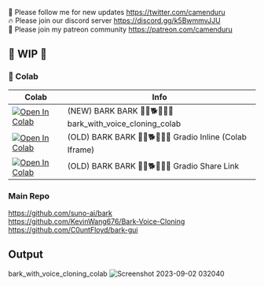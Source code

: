 🐣 Please follow me for new updates https://twitter.com/camenduru <br />
🔥 Please join our discord server https://discord.gg/k5BwmmvJJU <br />
🥳 Please join my patreon community https://patreon.com/camenduru <br />

## 🚦 WIP 🚦

### 🦒 Colab

| Colab | Info
| --- | --- |
[![Open In Colab](https://colab.research.google.com/assets/colab-badge.svg)](https://colab.research.google.com/github/camenduru/bark-colab/blob/main/bark_with_voice_cloning_colab.ipynb) | (NEW) BARK BARK 🐺🐶🐕🐩🐕‍🦺 bark_with_voice_cloning_colab
[![Open In Colab](https://colab.research.google.com/assets/colab-badge.svg)](https://colab.research.google.com/github/camenduru/bark-colab/blob/main/bark_colab.ipynb) | (OLD) BARK BARK 🐺🐶🐕🐩🐕‍🦺 Gradio Inline (Colab Iframe)
[![Open In Colab](https://colab.research.google.com/assets/colab-badge.svg)](https://colab.research.google.com/github/camenduru/bark-colab/blob/main/bark_colab_share.ipynb) | (OLD) BARK BARK 🐺🐶🐕🐩🐕‍🦺 Gradio Share Link

### Main Repo
https://github.com/suno-ai/bark <br />
https://github.com/KevinWang676/Bark-Voice-Cloning <br />
https://github.com/C0untFloyd/bark-gui <br />

## Output
bark_with_voice_cloning_colab
![Screenshot 2023-09-02 032040](https://github.com/camenduru/bark-colab/assets/54370274/5ab33f8e-7bdb-43fa-a664-77938dcab918)
